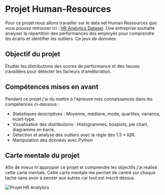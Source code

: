 # Projet Human-Resources
Pour ce projet nous allons travailler sur le data set Human Ressources que vous pouvez retrouver ici : <a href=https://www.kaggle.com/datasets/rhuebner/human-resources-data-set>HR Analytics Dataset</a>.
 Une entreprise souhaite analyser la répartition des performances des employés pour comprendre les écarts et identifier les outliers.
 Ce jeux de données

## Objectif du projet
 Étudier les distributions des scores de performance et des heures travaillées pour détecter les facteurs d'amélioration.

## Compétences mises en avant
Pendant ce projet j'ai du mettre à l'épreuve mes connaissances dans les compétences ci-dessous :
   - Statistiques descriptives : Moyenne, médiane, mode, quartiles, variance, écart-type.
   - Visualisation des distributions : Histogrammes, boxplots, pie chart, diagramme en barre.
   - Détection et analyse des outliers avec la règle des 1.5 * IQR.
   -  Manipulation des données avec Python

## Carte mentale du projet
Afin de mieux m'appropier ce projet et comprendre les objectifs j'ai réalisé cette carte mentale.
Cette carte mentale me permet de centré sur chaque tache sans avoir à penser aux autres car tout est inscrit dessus.

![Projet HR Analytics](https://github.com/user-attachments/assets/50513a5a-fc02-4682-98fd-27113899d62c)
